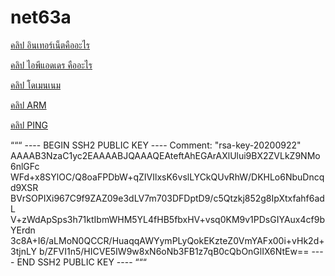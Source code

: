 # net63a

[คลิป อินเทอร์เน็ตคืออะไร](https://youtu.be/bLhjOf_FH8Q)

[คลิป ไอพีแอดเดร คืออะไร](https://youtu.be/bLhjOf_FH8Q)

[คลิป โดเมนเนม](https://youtu.be/bLhjOf_FH8Q)

[คลิป ARM](https://youtu.be/bLhjOf_FH8Q)

[คลิป PING](https://youtu.be/bLhjOf_FH8Q)

“““
---- BEGIN SSH2 PUBLIC KEY ----
Comment: "rsa-key-20200922"
AAAAB3NzaC1yc2EAAAABJQAAAQEAteftAhEGArAXlUlui9BX2ZVLkZ9NMo6nlGFc
WFd+x8SYlOC/Q8oaFPDbW+qZIVIlxsK6vslLYCkQUvRhW/DKHLo6NbuDncqd9XSR
BVrSOPIXi967C9f9ZAZ09e3dLV7m703DFDptD9/c5Qtzkj852g8IpXtxfahf6adL
V+zWdApSps3h71ktIbmWHM5YL4fHB5fbxHV+vsq0KM9v1PDsGIYAux4cf9bYErdn
3c8A+I6/aLMoN0QCCR/HuaqqAWYymPLyQokEKzteZ0VmYAFx00i+vHk2d+3tjnLY
b/ZFVI1n5/HICVE5IW9w8xN6oNb3FB1z7qB0cQbOnGlIX6NtEw==
---- END SSH2 PUBLIC KEY ----
“““
